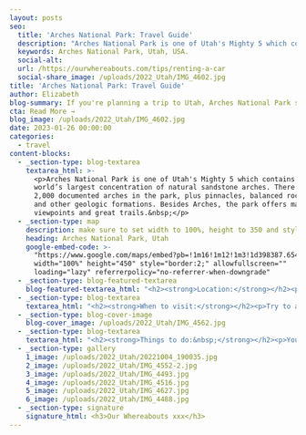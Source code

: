 ```yaml
---
layout: posts
seo:
  title: 'Arches National Park: Travel Guide'
  description: "Arches National Park is one of Utah's Mighty 5 which contains the world’s largest concentration of natural sandstone arches. There are\_over 2,000\_documented arches in the park, plus pinnacles, balanced rocks, fins, and other geologic formations.\_Besides Arches, the park offers many viewpoints and great trails. "
  keywords: Arches National Park, Utah, USA.
  social-alt:
  url: /https://ourwhereabouts.com/tips/renting-a-car
  social-share_image: /uploads/2022_Utah/IMG_4602.jpg
title: 'Arches National Park: Travel Guide'
author: Elizabeth
blog-summary: If you're planning a trip to Utah, Arches National Park should be on your list
cta: Read More →
blog_image: /uploads/2022_Utah/IMG_4602.jpg
date: 2023-01-26 00:00:00
categories:
  - travel
content-blocks:
  - _section-type: blog-textarea
    textarea_html: >-
      <p>Arches National Park is one of Utah's Mighty 5 which contains the
      world’s largest concentration of natural sandstone arches. There are over
      2,000 documented arches in the park, plus pinnacles, balanced rocks, fins,
      and other geologic formations. Besides Arches, the park offers many
      viewpoints and great trails.&nbsp;</p>
  - _section-type: map
    description: make sure to set width to 100%, height to 350 and style to border 2
    heading: Arches National Park, Utah
    google-embed-code: >-
      "https://www.google.com/maps/embed?pb=!1m16!1m12!1m3!1d398387.6543834249!2d-109.86582701201284!3d38.73150082760118!2m3!1f0!2f0!3f0!3m2!1i1024!2i768!4f13.1!2m1!1sarches%20national%20park!5e0!3m2!1sen!2sil!4v1674731934017!5m2!1sen!2sil"
      width="100%" height="450" style="border:2;" allowfullscreen=""
      loading="lazy" referrerpolicy="no-referrer-when-downgrade"
  - _section-type: blog-featured-textarea
    blog-featured-textarea_html: "<h2><strong>Location:</strong></h2><p>Arches National Park is located near Moab, Utah. Other ways to get there are:<br />• Grand Junction, CO - 110 miles.<br />• Salt Lake City, UT - 236 miles.<br />• Denver, CO - 360 miles.</p><p>\_</p><h2><strong>Entrance Fee:</strong></h2><p>Admission to Arches National Park is good for seven days. You can come and go any time with your seven-day pass.</p><p><strong>• Private Vehicle Fee - $30.00</strong><br />Admits one private, non-commercial vehicle (15-passenger capacity or less) and all its occupants.</p><p><strong>• Motorcycle Fee - $25.00</strong><br />Admits a private, non-commercial motorcycle and its riders.</p><p><strong>• ​​​​​​​Per Person - $15.00</strong><br />Admits one individual with no car. Typically used for bicyclists, hikers, and pedestrians. Youth 15 and under are admitted free.</p><p><br />We suggest getting a USA National Parks Pass for just $80 and saving money if you’re planning on visiting multiple National Parks in a year.</p><p>\_</p><h2><strong>Where to stay:</strong></h2><p>Moab is the best place to stay it is very close by and has a variety of places to stay that can fit any budget. There are also camping grounds around the area where you can stay.</p>"
  - _section-type: blog-textarea
    textarea_html: "<h2><strong>When to visit:</strong></h2><p>Try to avoid April-September because it’s the busiest time to visit and the summer temperatures can exceed 100 degrees, which can make exploring the park's trails very uncomfortable especially since there is no shade. The best visit is October-March when the weather is much cooler and the crowds are fewer.</p><p>\_</p><h2><strong>How long to stay:</strong></h2><p>You can see Arches National park in a day, but if you’d like to explore a little more and be able to do all the hikes it’s best to spend 2 days in the park.</p><p>\_</p><h2><strong>Reservations:</strong></h2><p>Timed Entry Tickets will be available in block releases 3 months in advance. You can book reservations between April 1 through October 31, 2023. Visitors may enter the park before 7 am and after 4 pm without a timed entry ticket. You'll have a one-hour window to enter the park from the time you booked your entry. Reservation is per vehicle.<br />To make reservations <a href=\"https://www.recreation.gov/timed-entry/10088426\">click here!</a></p>"
  - _section-type: blog-cover-image
    blog-cover_image: /uploads/2022_Utah/IMG_4562.jpg
  - _section-type: blog-textarea
    textarea_html: "<h2><strong>Things to do:&nbsp;</strong></h2><p>You won’t be bored in Arches National Park. There are so many Arches you can explore.</p><p><strong>• La Sal Mountains Viewpoint:&nbsp;</strong>A great spot to see a view of The Organ, Tower of Babel,Sheep Rock, and Three Gossips. No hiking needed, just park your car and enjoy the scenery.</p><p><strong>• Park Avenue:&nbsp;</strong>A great viewpoint to check out while in Arches National Park. If you've got time there's an easy and short trail here, 1.8 mile RT (1.1 km).</p><p><strong>• Balanced Rock: </strong>This is a cool sight to see. There are plenty of parking spots, the trail is paved and you can go all the way around the Balanced Rock.<br />Length: 0.3 miles (0.4 km).</p><p><br /><strong>• Delicated Arch:&nbsp;</strong>Delicate Arch is Arches National Park's Crown jewel and the best time to hike Delicate Arch Trail is at sunset.<br />Trail Length: 3.4 miles.(5.6 km).<br />Time: 2-3 hours.<br />Difficulty: Moderate (Hard for beginners)<br />Elevation Gain: 480 feet.</p><p><br /><strong>• Windows Loop &amp; Turret Arch Trail:&nbsp;</strong>Nice arch set in a really interesting rock formation. The walk here from the parking area is brief and easy.<br />Length: 1.1 miles (1.9 km).</p><p>\_</p><p><strong>• Double &nbsp;O Arch: </strong>The second largest arch within the Devils Garden area. As the name implies, there are two arches here and the landscape is beautiful.<br />Length: 4.1 miles (6.6km).<br />Elevation Gain: 5,150 feet.<br />Difficulty: Hard.</p><p>\_</p><p><strong>• Skyline Arch:&nbsp;</strong><span style=\"font-size: var(--font-size); color: var(--color-carbon); font-family: var(--font-family); letter-spacing: 0.01rem;\">The parking lot is just a pull-off, and very small. You can see this arch right from the road, no need to hike in you choose not to, but if you do, the hike is short and nice.</span><br />Trail Length: 0.2 miles (0.3 km)</p><p>\_</p><p><strong>• Sand Dune Arch:&nbsp;</strong>You walk through a pretty tight canyon with soft sand and then surprise, there’s the arch. It’s a good size and has lots of fun rocks to explore all around.<br />​​​​​​Length: 0.4 miles (0.6 km).<br />Difficulty: Easy.</p><p><br /><strong>• Broken Arch:&nbsp;</strong>Cool arch that requires hiking through a lot of grass feild and sand.<br />Legnth: 1 mile (1.6 km).<br />Difficulty: Easy.</p><p>\_</p><h2><strong>Tips:</strong></h2><p>•There's no food around, not even a vending machine. Bring your own snacks and food.<br />•No Pets allowed.<br />•Leave no trace.</p>"
  - _section-type: gallery
    1_image: /uploads/2022_Utah/20221004_190035.jpg
    2_image: /uploads/2022_Utah/IMG_4552-2.jpg
    3_image: /uploads/2022_Utah/IMG_4493.jpg
    4_image: /uploads/2022_Utah/IMG_4516.jpg
    5_image: /uploads/2022_Utah/IMG_4627.jpg
    6_image: /uploads/2022_Utah/IMG_4488.jpg
  - _section-type: signature
    signature_html: <h3>Our Whereabouts xxx</h3>
---
```

